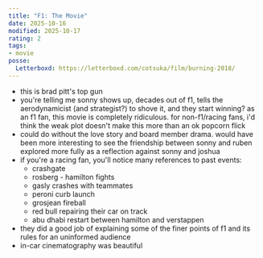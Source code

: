 ```yaml
---
title: "F1: The Movie"
date: 2025-10-16
modified: 2025-10-17
rating: 2
tags:
- movie
posse:
  Letterboxd: https://letterboxd.com/cotsuka/film/burning-2018/
---
```


- this is brad pitt's top gun
- you're telling me sonny shows up, decades out of f1, tells the aerodynamicist (and strategist?) to shove it, and they start winning? as an f1 fan, this movie is completely ridiculous. for non-f1/racing fans, i'd think the weak plot doesn't make this more than an ok popcorn flick
- could do without the love story and board member drama. would have been more interesting to see the friendship between sonny and ruben explored more fully as a reflection against sonny and joshua
- if you're a racing fan, you'll notice many references to past events:
  - crashgate
  - rosberg - hamilton fights
  - gasly crashes with teammates
  - peroni curb launch
  - grosjean fireball
  - red bull repairing their car on track
  - abu dhabi restart between hamilton and verstappen
- they did a good job of explaining some of the finer points of f1 and its rules for an uninformed audience
- in-car cinematography was beautiful